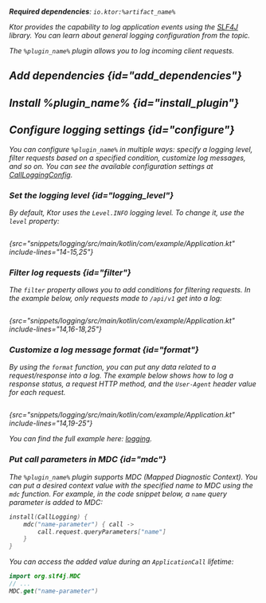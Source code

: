 [//]: # (title: Call logging)

<show-structure for="chapter" depth="2"/>
<primary-label ref="server-plugin"/>

<var name="plugin_name" value="CallLogging"/>
<var name="package_name" value="io.ktor.server.plugins.calllogging"/>
<var name="artifact_name" value="ktor-server-call-logging"/>

<tldr>
<p>
<b>Required dependencies</b>: <code>io.ktor:%artifact_name%</code>
</p>
<var name="example_name" value="logging"/>
<include from="lib.topic" element-id="download_example"/>
<include from="lib.topic" element-id="native_server_not_supported"/>
</tldr>

Ktor provides the capability to log application events using the [SLF4J](http://www.slf4j.org/) library. You can learn
about general logging configuration from the [](server-logging.md) topic.

The `%plugin_name%` plugin allows you to log incoming client requests.

## Add dependencies {id="add_dependencies"}

<include from="lib.topic" element-id="add_ktor_artifact_intro"/>
<include from="lib.topic" element-id="add_ktor_artifact"/>

## Install %plugin_name% {id="install_plugin"}

<include from="lib.topic" element-id="install_plugin"/>

## Configure logging settings {id="configure"}

You can configure `%plugin_name%` in multiple ways: specify a logging level, filter requests based on a specified
condition, customize log messages, and so on. You can see the available configuration settings
at [CallLoggingConfig](https://api.ktor.io/ktor-server-call-logging/io.ktor.server.plugins.calllogging/-call-logging-config/index.html).

### Set the logging level {id="logging_level"}

By default, Ktor uses the `Level.INFO` logging level. To change it, use the `level` property:

```kotlin
```

{src="snippets/logging/src/main/kotlin/com/example/Application.kt" include-lines="14-15,25"}

### Filter log requests {id="filter"}

The `filter` property allows you to add conditions for filtering requests. In the example below, only requests made
to `/api/v1` get into a log:

```kotlin
```

{src="snippets/logging/src/main/kotlin/com/example/Application.kt" include-lines="14,16-18,25"}

### Customize a log message format {id="format"}

By using the `format` function, you can put any data related to a request/response into a log. The example below shows
how to log a response status, a request HTTP method, and the `User-Agent` header value for each request.

```kotlin
```

{src="snippets/logging/src/main/kotlin/com/example/Application.kt" include-lines="14,19-25"}

You can find the full example
here: [logging](https://github.com/ktorio/ktor-documentation/tree/%ktor_version%/codeSnippets/snippets/logging).

### Put call parameters in MDC {id="mdc"}

The `%plugin_name%` plugin supports MDC (Mapped Diagnostic Context). You can put a desired context value with the
specified name to MDC using the `mdc` function. For example, in the code snippet below, a `name` query parameter is
added to MDC:

```kotlin
install(CallLogging) {
    mdc("name-parameter") { call ->
        call.request.queryParameters["name"]
    }
}
```

You can access the added value during an `ApplicationCall` lifetime:

```kotlin
import org.slf4j.MDC
// ...
MDC.get("name-parameter")
```
